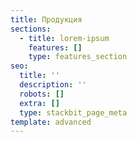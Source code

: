 ```yaml
---
title: Продукция
sections:
  - title: lorem-ipsum
    features: []
    type: features_section
seo:
  title: ''
  description: ''
  robots: []
  extra: []
  type: stackbit_page_meta
template: advanced
---
```

